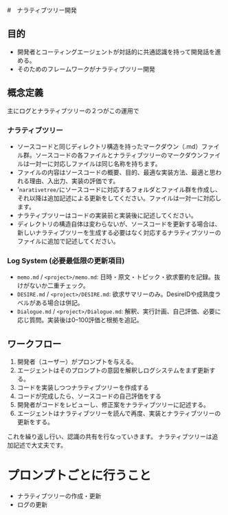 #　ナラティブツリー開発

## 目的 
- 開発者とコーティングエージェントが対話的に共通認識を持って開発話を進める。
- そのためのフレームワークがナラティブツリー開発

## 概念定義
主にログとナラティブツリーの２つがこの運用で
### ナラティブツリー
- ソースコードと同じディレクトリ構造を持ったマークダウン（.md）ファイル群。ソースコードの各ファイルとナラティブツリーのマークダウンファイルは一対一に対応しファイルは同じ名称を持ちます。
- ファイルの内容はソースコードの概要、目的、最適な実装方法、最適と思われる理由、入出力、実装の評価です。
- '`narativetree/`にソースコードに対応するフォルダとファイル群を作成し、それ以降は追加記述による更新をしてください。ファイルは一対一に対応します。
- ナラティブツリーはコードの実装前と実装後に記述してください。
- ディレクトリの構造自体は変わらないが、ソースコードを更新する場合は、新しいナラティブツリーを生成する必要はなく対応するナラティブツリーのファイルに追加で記述してください。

### Log System (必要最低限の更新項目)
- `memo.md` / `<project>/memo.md`: 日時・原文・トピック・欲求要約を記録。抜けがないか二重チェック。
- `DESIRE.md` / `<project>/DESIRE.md`: 欲求サマリーのみ。DesireIDや成熟度ラベルがある場合は併記。
- `Dialogue.md` / `<project>/Dialogue.md`: 解釈、実行計画、自己評価、必要に応じ質問。実装後は0–100評価と根拠を追記。

## ワークフロー
1. 開発者（ユーザー）がプロンプトを与える。
2. エージェントはそのプロンプトの意図を解釈しログシステムをまず更新する。
3. コードを実装しつつナラティブツリーを作成する
4. コードが完成したら、ソースコードの自己評価をする
5. 開発者がコードをレビューし、修正案をナラティブツリーに記述する。
6. エージェントはナラティブツリーを読んで再度、実装とナラティブツリーの更新をする。

これを繰り返し行い、認識の共有を行なっていきます。
ナラティブツリーは追加記述で大丈夫です。

# プロンプトごとに行うこと
- ナラティブツリーの作成・更新
- ログの更新